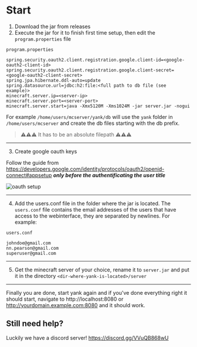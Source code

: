 # Start
1. Download the jar from releases
2. Execute the jar for it to finish first time setup, then edit the `program.properties` file

`program.properties`
```properties
spring.security.oauth2.client.registration.google.client-id=<google-oauth2-client-id>
spring.security.oauth2.client.registration.google.client-secret=<google-oauth2-client-secret>
spring.jpa.hibernate.ddl-auto=update
spring.datasource.url=jdbc:h2:file:<full path to db file (see example)>
minecraft.server.ip=<server-ip>
minecraft.server.port=<server-port>
minecraft.server.start=java -Xmx5120M -Xms1024M -jar server.jar -nogui
```
For example `/home/users/mcserver/yank/db` will use the `yank` folder
in `/home/users/mcserver` and create the db files starting with the db prefix.

> ⚠⚠⚠ It has to be an absolute filepath ⚠⚠⚠

---
3. Create google oauth keys

Follow the guide from https://developers.google.com/identity/protocols/oauth2/openid-connect#appsetup
***only before the authentificating the user title***

![oauth setup](https://i.imgur.com/PkfRQT7.png)



---
4. Add the users.conf file in the folder where the jar is located. The `users.conf` file
   contains the email addresses of the users that have access to the webinterface, they
   are separated by newlines.
   For example:

`users.conf`

```text
johndoe@gmail.com
nn.pearson@gmail.com
superuser@gmail.com
```
---
5. Get the minecraft server of your choice, rename it to `server.jar` and
   put it in the directory `<dir-where-yank-is-located>/server`
   
---
Finally you are done, start yank again and if you've done everything 
right it should start, navigate to http://localhost:8080 or 
http://yourdomain.example.com:8080 and it should work.

## Still need help?
Luckily we have a discord server!
https://discord.gg/VVuQB868wU